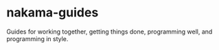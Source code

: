 # nakama-guides

Guides for working together, getting things done, programming well, and programming in style.

